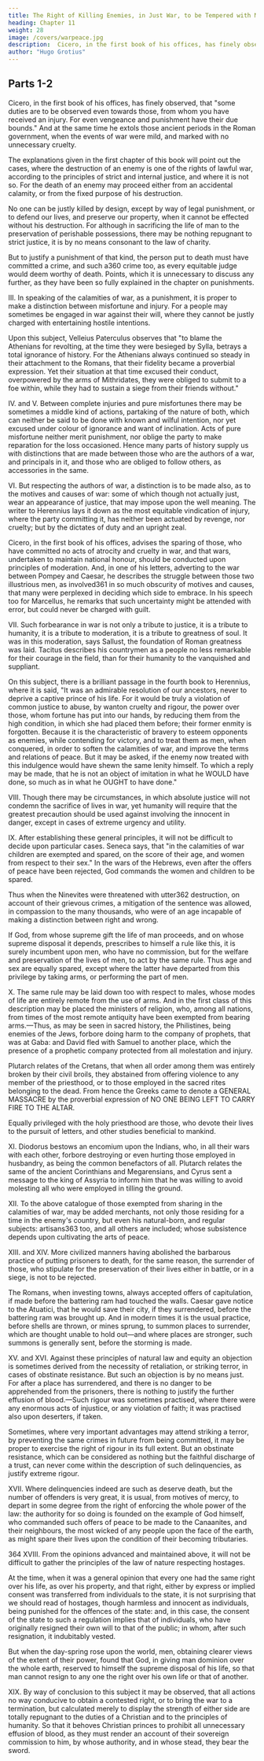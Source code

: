 ```yaml
---
title: The Right of Killing Enemies, in Just War, to be Tempered with Moderation and Humanity
heading: Chapter 11
weight: 28
image: /covers/warpeace.jpg
description:  Cicero, in the first book of his offices, has finely observed, that 'some duties are to be observed even towards those, from whom you have received an injury'
author: "Hugo Grotius"
---
```




<!-- In what cases strict justice allows the destruction of an enemy—Distinction between misfortune and guilt—Between principals and accessories in war—Distinction between unwarrantable and excusable grounds of promoting war—Sometimes right and laudable to forbear punishing an inveterate enemy—Every possible precaution requisite to spare the innocent—Especially children, women, and the aged, except they have committed atrocious acts—Clergymen, men of letters, husbandmen, merchants, prisoners—Conditional surrender not to be rejected—Unconditional surrender—Exceptions to the above rules, some of them considered, and refuted—Delinquents when numerous to be spared—Hostages to be spared—Unnecessary effusion of blood to be avoided. -->


## Parts 1-2

Cicero, in the first book of his offices, has finely observed, that "some duties are to be observed even towards those, from whom you have received an injury. For even vengeance and punishment have their due bounds." And at the same time he extols those ancient periods in the Roman government, when the events of war were mild, and marked with no unnecessary cruelty.

The explanations given in the first chapter of this book will point out the cases, where the destruction of an enemy is one of the rights of lawful war, according to the principles of strict and internal justice, and where it is not so. For the death of an enemy may proceed either from an accidental calamity, or from the fixed purpose of his destruction.

No one can be justly killed by design, except by way of legal punishment, or to defend our lives, and preserve our property, when it cannot be effected without his destruction. For although in sacrificing the life of man to the preservation of perishable possessions, there may be nothing repugnant to strict justice, it is by no means consonant to the law of charity.

But to justify a punishment of that kind, the person put to death must have committed a crime, and such a360 crime too, as every equitable judge would deem worthy of death. Points, which it is unnecessary to discuss any further, as they have been so fully explained in the chapter on punishments.

III. In speaking of the calamities of war, as a punishment, it is proper to make a distinction between misfortune and injury. For a people may sometimes be engaged in war against their will, where they cannot be justly charged with entertaining hostile intentions.

Upon this subject, Velleius Paterculus observes that "to blame the Athenians for revolting, at the time they were besieged by Sylla, betrays a total ignorance of history. For the Athenians always continued so steady in their attachment to the Romans, that their fidelity became a proverbial expression. Yet their situation at that time excused their conduct, overpowered by the arms of Mithridates, they were obliged to submit to a foe within, while they had to sustain a siege from their friends without."

IV. and V. Between complete injuries and pure misfortunes there may be sometimes a middle kind of actions, partaking of the nature of both, which can neither be said to be done with known and wilful intention, nor yet excused under colour of ignorance and want of inclination. Acts of pure misfortune neither merit punishment, nor oblige the party to make reparation for the loss occasioned. Hence many parts of history supply us with distinctions that are made between those who are the authors of a war, and principals in it, and those who are obliged to follow others, as accessories in the same.

VI. But respecting the authors of war, a distinction is to be made also, as to the motives and causes of war: some of which though not actually just, wear an appearance of justice, that may impose upon the well meaning. The writer to Herennius lays it down as the most equitable vindication of injury, where the party committing it, has neither been actuated by revenge, nor cruelty; but by the dictates of duty and an upright zeal.

Cicero, in the first book of his offices, advises the sparing of those, who have committed no acts of atrocity and cruelty in war, and that wars, undertaken to maintain national honour, should be conducted upon principles of moderation. And, in one of his letters, adverting to the war between Pompey and Caesar, he describes the struggle between those two illustrious men, as involved361 in so much obscurity of motives and causes, that many were perplexed in deciding which side to embrace. In his speech too for Marcellus, he remarks that such uncertainty might be attended with error, but could never be charged with guilt.

VII. Such forbearance in war is not only a tribute to justice, it is a tribute to humanity, it is a tribute to moderation, it is a tribute to greatness of soul. It was in this moderation, says Sallust, the foundation of Roman greatness was laid. Tacitus describes his countrymen as a people no less remarkable for their courage in the field, than for their humanity to the vanquished and suppliant.

On this subject, there is a brilliant passage in the fourth book to Herennius, where it is said, "It was an admirable resolution of our ancestors, never to deprive a captive prince of his life. For it would be truly a violation of common justice to abuse, by wanton cruelty and rigour, the power over those, whom fortune has put into our hands, by reducing them from the high condition, in which she had placed them before; their former enmity is forgotten. Because it is the characteristic of bravery to esteem opponents as enemies, while contending for victory, and to treat them as men, when conquered, in order to soften the calamities of war, and improve the terms and relations of peace. But it may be asked, if the enemy now treated with this indulgence would have shewn the same lenity himself. To which a reply may be made, that he is not an object of imitation in what he WOULD have done, so much as in what he OUGHT to have done."

VIII. Though there may be circumstances, in which absolute justice will not condemn the sacrifice of lives in war, yet humanity will require that the greatest precaution should be used against involving the innocent in danger, except in cases of extreme urgency and utility.

IX. After establishing these general principles, it will not be difficult to decide upon particular cases. Seneca says, that "in the calamities of war children are exempted and spared, on the score of their age, and women from respect to their sex." In the wars of the Hebrews, even after the offers of peace have been rejected, God commands the women and children to be spared.

Thus when the Ninevites were threatened with utter362 destruction, on account of their grievous crimes, a mitigation of the sentence was allowed, in compassion to the many thousands, who were of an age incapable of making a distinction between right and wrong.

If God, from whose supreme gift the life of man proceeds, and on whose supreme disposal it depends, prescribes to himself a rule like this, it is surely incumbent upon men, who have no commission, but for the welfare and preservation of the lives of men, to act by the same rule. Thus age and sex are equally spared, except where the latter have departed from this privilege by taking arms, or performing the part of men.

X. The same rule may be laid down too with respect to males, whose modes of life are entirely remote from the use of arms. And in the first class of this description may be placed the ministers of religion, who, among all nations, from times of the most remote antiquity have been exempted from bearing arms.—Thus, as may be seen in sacred history, the Philistines, being enemies of the Jews, forbore doing harm to the company of prophets, that was at Gaba: and David fled with Samuel to another place, which the presence of a prophetic company protected from all molestation and injury.

Plutarch relates of the Cretans, that when all order among them was entirely broken by their civil broils, they abstained from offering violence to any member of the priesthood, or to those employed in the sacred rites belonging to the dead. From hence the Greeks came to denote a GENERAL MASSACRE by the proverbial expression of NO ONE BEING LEFT TO CARRY FIRE TO THE ALTAR.

Equally privileged with the holy priesthood are those, who devote their lives to the pursuit of letters, and other studies beneficial to mankind.

XI. Diodorus bestows an encomium upon the Indians, who, in all their wars with each other, forbore destroying or even hurting those employed in husbandry, as being the common benefactors of all. Plutarch relates the same of the ancient Corinthians and Megarensians, and Cyrus sent a message to the king of Assyria to inform him that he was willing to avoid molesting all who were employed in tilling the ground.

XII. To the above catalogue of those exempted from sharing in the calamities of war, may be added merchants, not only those residing for a time in the enemy's country, but even his natural-born, and regular subjects: artisans363 too, and all others are included; whose subsistence depends upon cultivating the arts of peace.

XIII. and XIV. More civilized manners having abolished the barbarous practice of putting prisoners to death, for the same reason, the surrender of those, who stipulate for the preservation of their lives either in battle, or in a siege, is not to be rejected.

The Romans, when investing towns, always accepted offers of capitulation, if made before the battering ram had touched the walls. Caesar gave notice to the Atuatici, that he would save their city, if they surrendered, before the battering ram was brought up. And in modern times it is the usual practice, before shells are thrown, or mines sprung, to summon places to surrender, which are thought unable to hold out—and where places are stronger, such summons is generally sent, before the storming is made.

XV. and XVI. Against these principles of natural law and equity an objection is sometimes derived from the necessity of retaliation, or striking terror, in cases of obstinate resistance. But such an objection is by no means just. For after a place has surrendered, and there is no danger to be apprehended from the prisoners, there is nothing to justify the further effusion of blood.—Such rigour was sometimes practised, where there were any enormous acts of injustice, or any violation of faith; it was practised also upon deserters, if taken.

Sometimes, where very important advantages may attend striking a terror, by preventing the same crimes in future from being committed, it may be proper to exercise the right of rigour in its full extent. But an obstinate resistance, which can be considered as nothing but the faithful discharge of a trust, can never come within the description of such delinquencies, as justify extreme rigour.

XVII. Where delinquencies indeed are such as deserve death, but the number of offenders is very great, it is usual, from motives of mercy, to depart in some degree from the right of enforcing the whole power of the law: the authority for so doing is founded on the example of God himself, who commanded such offers of peace to be made to the Canaanites, and their neighbours, the most wicked of any people upon the face of the earth, as might spare their lives upon the condition of their becoming tributaries.

364 XVIII. From the opinions advanced and maintained above, it will not be difficult to gather the principles of the law of nature respecting hostages.

At the time, when it was a general opinion that every one had the same right over his life, as over his property, and that right, either by express or implied consent was transferred from individuals to the state, it is not surprising that we should read of hostages, though harmless and innocent as individuals, being punished for the offences of the state: and, in this case, the consent of the state to such a regulation implies that of individuals, who have originally resigned their own will to that of the public; in whom, after such resignation, it indubitably vested.

But when the day-spring rose upon the world, men, obtaining clearer views of the extent of their power, found that God, in giving man dominion over the whole earth, reserved to himself the supreme disposal of his life, so that man cannot resign to any one the right over his own life or that of another.

XIX. By way of conclusion to this subject it may be observed, that all actions no way conducive to obtain a contested right, or to bring the war to a termination, but calculated merely to display the strength of either side are totally repugnant to the duties of a Christian and to the principles of humanity. So that it behoves Christian princes to prohibit all unnecessary effusion of blood, as they must render an account of their sovereign commission to him, by whose authority, and in whose stead, they bear the sword.


